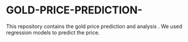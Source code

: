 # GOLD-PRICE-PREDICTION-
This repository contains the gold price prediction and analysis . We used regression models to predict the price.
